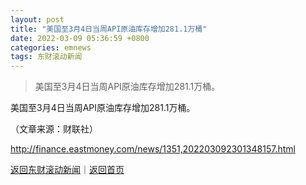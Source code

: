 ```yaml
---
layout: post
title: "美国至3月4日当周API原油库存增加281.1万桶"
date: 2022-03-09 05:36:59 +0800
categories: emnews
tags: 东财滚动新闻
---
```

> 美国至3月4日当周API原油库存增加281.1万桶。

<p>美国至3月4日当周API原油库存增加281.1万桶。</p><p class="em_media">（文章来源：财联社）</p>

<http://finance.eastmoney.com/news/1351,202203092301348157.html>

[返回东财滚动新闻](//finews.withounder.com/emnews/)｜[返回首页](//finews.withounder.com/)